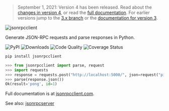 > September 1, 2021: Version 4 has been released. Read about the [changes in
> version 4](https://composed.blog/jsonrpcclient-4-changes), or read the [full
> documentation](https://www.jsonrpcclient.com/).
> For earlier versions jump to the [3.x
> branch](https://github.com/explodinglabs/jsonrpcclient/tree/3.x) or the
> [documentation for version 3](https://www.jsonrpcclient.com/en/3.3.6/).

<img
    alt="jsonrpcclient"
    style="margin: 0 auto;"
    src="https://github.com/explodinglabs/jsonrpcclient/blob/main/docs/logo.png?raw=true"
/>

Generate JSON-RPC requests and parse responses in Python.

![PyPI](https://img.shields.io/pypi/v/jsonrpcclient.svg)
![Downloads](https://img.shields.io/pypi/dm/jsonrpcclient.svg)
![Code Quality](https://github.com/explodinglabs/jsonrpcclient/actions/workflows/code-quality.yml/badge.svg)
![Coverage Status](https://coveralls.io/repos/github/explodinglabs/jsonrpcclient/badge.svg?branch=main)

```sh
pip install jsonrpcclient
```

```python
>>> from jsonrpcclient import parse, request
>>> import requests
>>> response = requests.post("http://localhost:5000/", json=request("ping"))
>>> parse(response.json())
Ok(result='pong', id=1)
```

Full documentation is at [jsonrpcclient.com](https://www.jsonrpcclient.com/).

See also: [jsonrpcserver](https://github.com/explodinglabs/jsonrpcserver)
